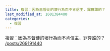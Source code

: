 ```yaml
---
title: 複習：因為基督徒的壞行為而不肯信主，罪算誰的？
last_modified_at: 1601384400
categories:
  - 複習
---
```


<p>複習：因為基督徒的壞行為而不肯信主，罪算誰的？<br>
<a href="/posts/269191440" target="_blank">/posts/269191440</a></p>

<p>&nbsp;</p>

